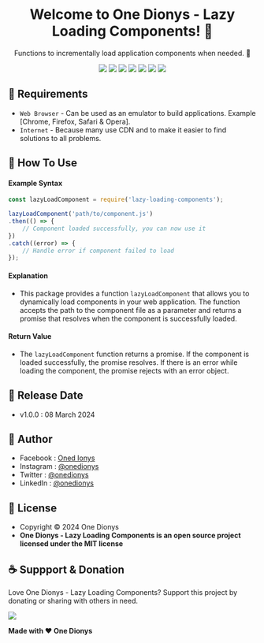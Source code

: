 <h1 align="center">Welcome to One Dionys - Lazy Loading Components! 👋 </h1>

<p align="center">Functions to incrementally load application components when needed. 💖 </p>

<p align="center">
<img src="https://img.shields.io/github/contributors/onedionys/onedionys-lazy-loading-components?style=flat-square">
<img src="https://img.shields.io/github/issues/onedionys/onedionys-lazy-loading-components?style=flat-square">
<img src="https://img.shields.io/github/stars/onedionys/onedionys-lazy-loading-components?style=flat-square"> 
<img src="https://img.shields.io/github/forks/onedionys/onedionys-lazy-loading-components?style=flat-square">
<img src="https://img.shields.io/github/last-commit/onedionys/onedionys-lazy-loading-components.svg?style=flat-square">
<img src="https://img.shields.io/github/languages/code-size/onedionys/onedionys-lazy-loading-components?style=flat-square">
<img src="https://img.shields.io/github/license/onedionys/onedionys-lazy-loading-components?style=flat-square">
</p>

## 💾 Requirements

* `Web Browser` - Can be used as an emulator to build applications. Example [Chrome, Firefox, Safari & Opera].
* `Internet` - Because many use CDN and to make it easier to find solutions to all problems.

## 🎯 How To Use

#### Example Syntax

```javascript
const lazyLoadComponent = require('lazy-loading-components');

lazyLoadComponent('path/to/component.js')
.then(() => {
    // Component loaded successfully, you can now use it
})
.catch((error) => {
    // Handle error if component failed to load
});
```

#### Explanation

* This package provides a function `lazyLoadComponent` that allows you to dynamically load components in your web application. The function accepts the path to the component file as a parameter and returns a promise that resolves when the component is successfully loaded.

#### Return Value

* The `lazyLoadComponent` function returns a promise. If the component is loaded successfully, the promise resolves. If there is an error while loading the component, the promise rejects with an error object.

## 📆 Release Date

* v1.0.0 : 08 March 2024

## 🧑 Author

* Facebook : <a href="https://www.facebook.com/theonedionys"> Oned Ionys</a>
* Instagram : <a href="https://www.instagram.com/onedionys/"> @onedionys</a>
* Twitter : <a href="https://twitter.com/onedionys"> @onedionys</a>
* LinkedIn :  <a href="https://www.linkedin.com/in/onedionys/"> @onedionys</a>

## 📝 License

* Copyright © 2024 One Dionys
* **One Dionys - Lazy Loading Components is an open source project licensed under the MIT license**

## ☕️ Suppport & Donation

Love One Dionys - Lazy Loading Components? Support this project by donating or sharing with others in need.

<a href="https://www.buymeacoffee.com/onedionys"><img src="https://img.shields.io/badge/Buy_Me_A_Coffee-FFDD00?style=for-the-badge&logo=buy-me-a-coffee&logoColor=black"/> </a>

**Made with ❤️ One Dionys**
